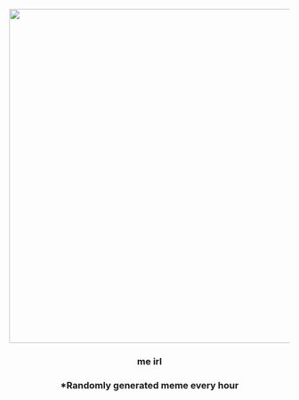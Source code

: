 <p align="center">
        <img src="https://i.redd.it/dvjyujvprkp91.jpg" width="600" height="600">
        </p>
        <h3 align="center">me irl</h3>
        <h3 align="center">*Randomly generated meme every hour</h3>
    